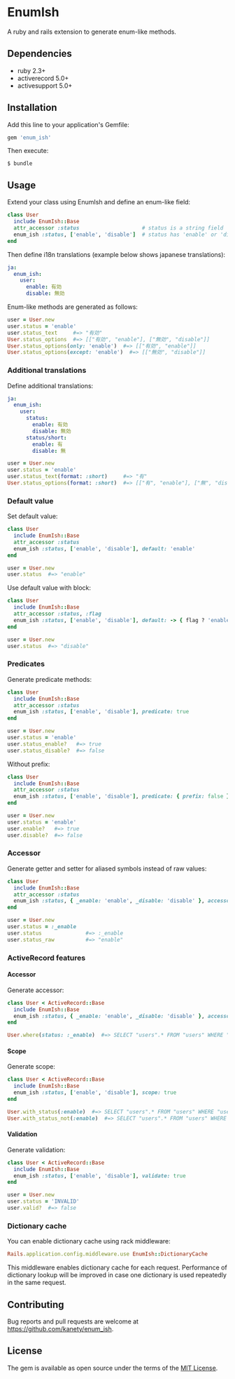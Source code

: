 # EnumIsh

A ruby and rails extension to generate enum-like methods.

## Dependencies

* ruby 2.3+
* activerecord 5.0+
* activesupport 5.0+

## Installation

Add this line to your application's Gemfile:

```ruby
gem 'enum_ish'
```

Then execute:

    $ bundle

## Usage

Extend your class using EnumIsh and define an enum-like field:

```ruby
class User
  include EnumIsh::Base
  attr_accessor :status                    # status is a string field
  enum_ish :status, ['enable', 'disable']  # status has 'enable' or 'disable'
end
```

Then define i18n translations (example below shows japanese translations):

```yaml
ja:
  enum_ish:
    user:
      enable: 有効
      disable: 無効
```

Enum-like methods are generated as follows:

```ruby
user = User.new
user.status = 'enable'
user.status_text     #=> "有効"
User.status_options  #=> [["有効", "enable"], ["無効", "disable"]]
User.status_options(only: 'enable')  #=> [["有効", "enable"]]
User.status_options(except: 'enable')  #=> [["無効", "disable"]]
```

### Additional translations

Define additional translations:

```yaml
ja:
  enum_ish:
    user:
      status:
        enable: 有効
        disable: 無効
      status/short:
        enable: 有
        disable: 無
```

```ruby
user = User.new
user.status = 'enable'
user.status_text(format: :short)     #=> "有"
User.status_options(format: :short)  #=> [["有", "enable"], ["無", "disable"]]
```

### Default value

Set default value:

```ruby
class User
  include EnumIsh::Base
  attr_accessor :status
  enum_ish :status, ['enable', 'disable'], default: 'enable'
end

user = User.new
user.status  #=> "enable"
```

Use default value with block:

```ruby
class User
  include EnumIsh::Base
  attr_accessor :status, :flag
  enum_ish :status, ['enable', 'disable'], default: -> { flag ? 'enable' : 'disable' }
end

user = User.new
user.status  #=> "disable"
```

### Predicates

Generate predicate methods:

```ruby
class User
  include EnumIsh::Base
  attr_accessor :status
  enum_ish :status, ['enable', 'disable'], predicate: true
end

user = User.new
user.status = 'enable'
user.status_enable?   #=> true
user.status_disable?  #=> false
```

Without prefix:

```ruby
class User
  include EnumIsh::Base
  attr_accessor :status
  enum_ish :status, ['enable', 'disable'], predicate: { prefix: false }
end

user = User.new
user.status = 'enable'
user.enable?   #=> true
user.disable?  #=> false
```

### Accessor

Generate getter and setter for aliased symbols instead of raw values:

```ruby
class User
  include EnumIsh::Base
  attr_accessor :status
  enum_ish :status, { _enable: 'enable', _disable: 'disable' }, accessor: true
end

user = User.new
user.status = :_enable
user.status              #=> :_enable
user.status_raw          #=> "enable"
```

### ActiveRecord features

#### Accessor

Generate accessor:

```ruby
class User < ActiveRecord::Base
  include EnumIsh::Base
  enum_ish :status, { _enable: 'enable', _disable: 'disable' }, accessor: true
end

User.where(status: :_enable)  #=> SELECT "users".* FROM "users" WHERE "users"."status" = "enable"
```

#### Scope

Generate scope:

```ruby
class User < ActiveRecord::Base
  include EnumIsh::Base
  enum_ish :status, ['enable', 'disable'], scope: true
end

User.with_status(:enable)  #=> SELECT "users".* FROM "users" WHERE "users"."status" = "enable"
User.with_status_not(:enable)  #=> SELECT "users".* FROM "users" WHERE "users"."status" != 'enable'
```

#### Validation

Generate validation:

```ruby
class User < ActiveRecord::Base
  include EnumIsh::Base
  enum_ish :status, ['enable', 'disable'], validate: true
end

user = User.new
user.status = 'INVALID'
user.valid?  #=> false
```

### Dictionary cache

You can enable dictionary cache using rack middleware:

```ruby
Rails.application.config.middleware.use EnumIsh::DictionaryCache
```

This middleware enables dictionary cache for each request.
Performance of dictionary lookup will be improved in case one dictionary is used repeatedly in the same request.

## Contributing

Bug reports and pull requests are welcome at https://github.com/kanety/enum_ish.

## License

The gem is available as open source under the terms of the [MIT License](http://opensource.org/licenses/MIT).
